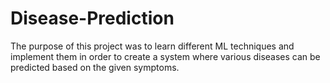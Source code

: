 # Disease-Prediction
The purpose of this project was to learn different ML techniques and implement them in order to create a system where various diseases can be predicted based on the given symptoms.


